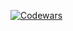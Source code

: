 [![Codewars](https://github.r2v.ch/codewars?user=Whitris&top_languages=true&hide_clan=true&theme=gradient_purple_dark)](https://www.codewars.com/users/Whitris)

<!--
**Whitris/Whitris** is a ✨ _special_ ✨ repository because its `README.md` (this file) appears on your GitHub profile.

Here are some ideas to get you started:

- 🔭 I’m currently working on ...
- 🌱 I’m currently learning ...
- 👯 I’m looking to collaborate on ...
- 🤔 I’m looking for help with ...
- 💬 Ask me about ...
- 📫 How to reach me: ...
- 😄 Pronouns: ...
- ⚡ Fun fact: ...
-->
